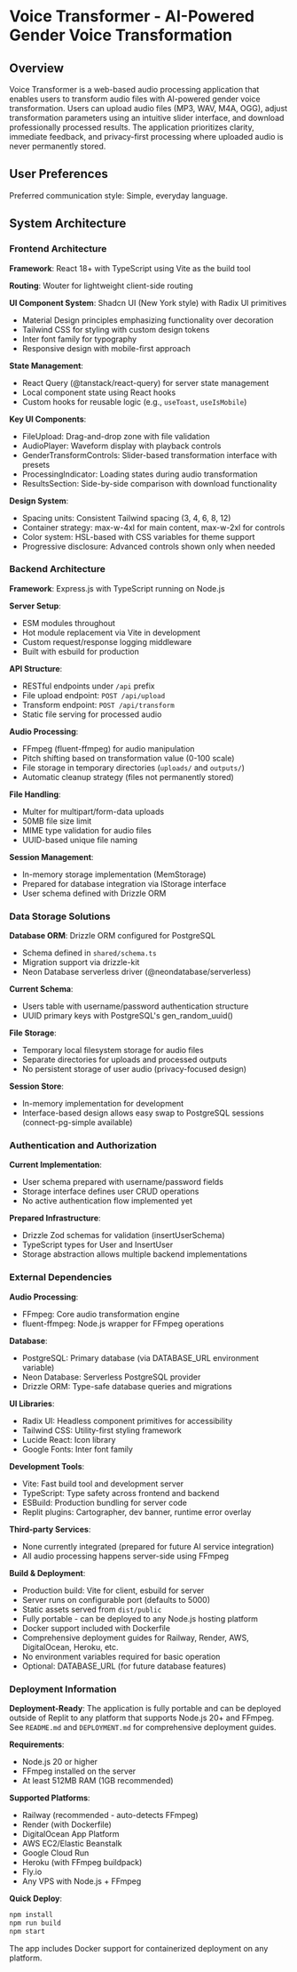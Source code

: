 # Voice Transformer - AI-Powered Gender Voice Transformation

## Overview

Voice Transformer is a web-based audio processing application that enables users to transform audio files with AI-powered gender voice transformation. Users can upload audio files (MP3, WAV, M4A, OGG), adjust transformation parameters using an intuitive slider interface, and download professionally processed results. The application prioritizes clarity, immediate feedback, and privacy-first processing where uploaded audio is never permanently stored.

## User Preferences

Preferred communication style: Simple, everyday language.

## System Architecture

### Frontend Architecture

**Framework**: React 18+ with TypeScript using Vite as the build tool

**Routing**: Wouter for lightweight client-side routing

**UI Component System**: Shadcn UI (New York style) with Radix UI primitives
- Material Design principles emphasizing functionality over decoration
- Tailwind CSS for styling with custom design tokens
- Inter font family for typography
- Responsive design with mobile-first approach

**State Management**:
- React Query (@tanstack/react-query) for server state management
- Local component state using React hooks
- Custom hooks for reusable logic (e.g., `useToast`, `useIsMobile`)

**Key UI Components**:
- FileUpload: Drag-and-drop zone with file validation
- AudioPlayer: Waveform display with playback controls
- GenderTransformControls: Slider-based transformation interface with presets
- ProcessingIndicator: Loading states during audio transformation
- ResultsSection: Side-by-side comparison with download functionality

**Design System**:
- Spacing units: Consistent Tailwind spacing (3, 4, 6, 8, 12)
- Container strategy: max-w-4xl for main content, max-w-2xl for controls
- Color system: HSL-based with CSS variables for theme support
- Progressive disclosure: Advanced controls shown only when needed

### Backend Architecture

**Framework**: Express.js with TypeScript running on Node.js

**Server Setup**:
- ESM modules throughout
- Hot module replacement via Vite in development
- Custom request/response logging middleware
- Built with esbuild for production

**API Structure**:
- RESTful endpoints under `/api` prefix
- File upload endpoint: `POST /api/upload`
- Transform endpoint: `POST /api/transform`
- Static file serving for processed audio

**Audio Processing**:
- FFmpeg (fluent-ffmpeg) for audio manipulation
- Pitch shifting based on transformation value (0-100 scale)
- File storage in temporary directories (`uploads/` and `outputs/`)
- Automatic cleanup strategy (files not permanently stored)

**File Handling**:
- Multer for multipart/form-data uploads
- 50MB file size limit
- MIME type validation for audio files
- UUID-based unique file naming

**Session Management**:
- In-memory storage implementation (MemStorage)
- Prepared for database integration via IStorage interface
- User schema defined with Drizzle ORM

### Data Storage Solutions

**Database ORM**: Drizzle ORM configured for PostgreSQL
- Schema defined in `shared/schema.ts`
- Migration support via drizzle-kit
- Neon Database serverless driver (@neondatabase/serverless)

**Current Schema**:
- Users table with username/password authentication structure
- UUID primary keys with PostgreSQL's gen_random_uuid()

**File Storage**:
- Temporary local filesystem storage for audio files
- Separate directories for uploads and processed outputs
- No persistent storage of user audio (privacy-focused design)

**Session Store**:
- In-memory implementation for development
- Interface-based design allows easy swap to PostgreSQL sessions (connect-pg-simple available)

### Authentication and Authorization

**Current Implementation**:
- User schema prepared with username/password fields
- Storage interface defines user CRUD operations
- No active authentication flow implemented yet

**Prepared Infrastructure**:
- Drizzle Zod schemas for validation (insertUserSchema)
- TypeScript types for User and InsertUser
- Storage abstraction allows multiple backend implementations

### External Dependencies

**Audio Processing**:
- FFmpeg: Core audio transformation engine
- fluent-ffmpeg: Node.js wrapper for FFmpeg operations

**Database**:
- PostgreSQL: Primary database (via DATABASE_URL environment variable)
- Neon Database: Serverless PostgreSQL provider
- Drizzle ORM: Type-safe database queries and migrations

**UI Libraries**:
- Radix UI: Headless component primitives for accessibility
- Tailwind CSS: Utility-first styling framework
- Lucide React: Icon library
- Google Fonts: Inter font family

**Development Tools**:
- Vite: Fast build tool and development server
- TypeScript: Type safety across frontend and backend
- ESBuild: Production bundling for server code
- Replit plugins: Cartographer, dev banner, runtime error overlay

**Third-party Services**:
- None currently integrated (prepared for future AI service integration)
- All audio processing happens server-side using FFmpeg

**Build & Deployment**:
- Production build: Vite for client, esbuild for server
- Server runs on configurable port (defaults to 5000)
- Static assets served from `dist/public`
- Fully portable - can be deployed to any Node.js hosting platform
- Docker support included with Dockerfile
- Comprehensive deployment guides for Railway, Render, AWS, DigitalOcean, Heroku, etc.
- No environment variables required for basic operation
- Optional: DATABASE_URL (for future database features)

### Deployment Information

**Deployment-Ready**:
The application is fully portable and can be deployed outside of Replit to any platform that supports Node.js 20+ and FFmpeg. See `README.md` and `DEPLOYMENT.md` for comprehensive deployment guides.

**Requirements**:
- Node.js 20 or higher
- FFmpeg installed on the server
- At least 512MB RAM (1GB recommended)

**Supported Platforms**:
- Railway (recommended - auto-detects FFmpeg)
- Render (with Dockerfile)
- DigitalOcean App Platform
- AWS EC2/Elastic Beanstalk
- Google Cloud Run
- Heroku (with FFmpeg buildpack)
- Fly.io
- Any VPS with Node.js + FFmpeg

**Quick Deploy**:
```bash
npm install
npm run build
npm start
```

The app includes Docker support for containerized deployment on any platform.